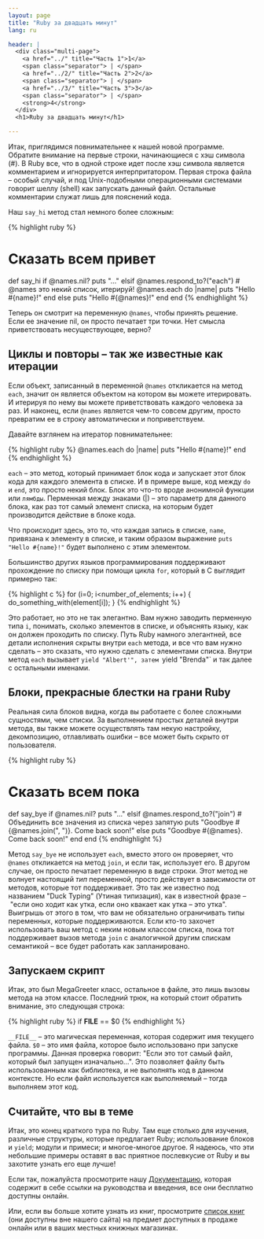 ```yaml
---
layout: page
title: "Ruby за двадцать минут"
lang: ru

header: |
  <div class="multi-page">
    <a href="../" title="Часть 1">1</a>
    <span class="separator"> | </span>
    <a href="../2/" title="Часть 2">2</a>
    <span class="separator"> | </span>
    <a href="../3/" title="Часть 3">3</a>
    <span class="separator"> | </span>
    <strong>4</strong>
  </div>
  <h1>Ruby за двадцать минут</h1>

---
```


Итак, приглядимся повнимательнее к нашей новой программе. Обратите
внимание на первые строки, начинающиеся с хэш символа (#). В Ruby все,
что в одной строке идет после хэш символа является комментарием и
игнорируется интерпритатором. Первая строка файла – особый случай, и под
Unix-подобными операционными системами говорит шеллу (shell) как
запускать данный файл. Остальные комментарии служат лишь для пояснений
кода.

Наш `say_hi` метод стал немного более сложным:

{% highlight ruby %}
# Сказать всем привет
def say_hi
  if @names.nil?
    puts "..."
  elsif @names.respond_to?("each")
    # @names это некий список, итерируй!
    @names.each do |name|
      puts "Hello #{name}!"
    end
  else
    puts "Hello #{@names}!"
  end
end
{% endhighlight %}

Теперь он смотрит на переменную `@names`, чтобы принять решение. Если
ее значение nil, он просто печатает три точки. Нет смысла приветствовать
несуществующее, верно?

## Циклы и повторы – так же известные как итерации

Если объект, записанный в переменной `@names` откликается на метод
`each`, значит он является объектом на котором вы можете итерировать. И
итерируя по нему вы можете приветствовать каждого человека за раз. И
наконец, если `@names` является чем-то совсем другим, просто превратим
ее в строку автоматически и поприветствуем.

Давайте взглянем на итератор повнимательнее:

{% highlight ruby %}
@names.each do |name|
  puts "Hello #{name}!"
end
{% endhighlight %}

`each` – это метод, который принимает блок кода и запускает этот блок
кода для каждого элемента в списке. И в примере выше, код между `do` и
`end`, это просто некий блок. Блок это что-то вроде анонимной функции
или `лямбды`. Перменная между знаками (|) – это параметр для данного
блока, как раз тот самый элемент списка, на которым будет производится
действие в блоке кода.

Что происходит здесь, это то, что каждая запись в списке, `name`,
привязана к элементу в списке, и таким образом выражение `puts "Hello
#{name}!"` будет выполнено с этим элементом.

Большинство других языков программирования поддерживают прохождение по
списку при помощи цикла `for`, который в C выглядит примерно так:

{% highlight c %}
for (i=0; i<number_of_elements; i++)
{
  do_something_with(element[i]);
}
{% endhighlight %}

Это работает, но это не так элегантно. Вам нужно заводить перменную типа
`i`, понимать, сколько элементов в списке, и объяснять языку, как он
должен проходить по списку. Путь Ruby намного элегантней, все детали
исполнения скрыты внутри `each` метода, и все что вам нужно сделать –
это сказать, что нужно сделать с элементами списка. Внутри метод `each`
вызывает `yield "Albert'", затем `yield "Brenda"` и так далее с
остальными именами.

## Блоки, прекрасные блестки на грани Ruby

Реальная сила блоков видна, когда вы работаете с более сложными
сущностями, чем списки. За выполнением простых деталей внутри метода, вы
также можете осуществлять там некую настройку, декомпозицию, отлавливать
ошибки – все может быть скрыто от пользователя.

{% highlight ruby %}
# Сказать всем пока
def say_bye
  if @names.nil?
    puts "..."
  elsif @names.respond_to?("join")
    # Объединить все значения из списка через запятую
    puts "Goodbye #{@names.join(", ")}.  Come back soon!"
  else
    puts "Goodbye #{@names}.  Come back soon!"
  end
end
{% endhighlight %}

Метод `say_bye` не использует `each`, вместо этого он проверяет, что
`@names` откликается на метод `join`, и если так, использует его. В
другом случае, он просто печатает переменную в виде строки. Этот метод
не волнует настоящий *тип* переменной, просто действует в зависимости
от методов, которые тот поддерживает. Это так же известно под названием
"Duck Typing" (Утиная типизация), как в известной фразе – "если оно
ходит как утка, если оно квакает как утка – это утка". Выигрышь от этого
в том, что вам не обязательно ограничивать типы переменных, которые
поддерживаются. Если кто-то захочет использовать ваш метод с неким новым
классом списка, пока тот поддерживает вызов метода `join` с аналогичной
другим спискам семантикой – все будет работать как запланировано.

## Запускаем скрипт

Итак, это был MegaGreeter класс, остальное в файле, это лишь вызовы
метода на этом классе. Последний трюк, на который стоит обратить
внимание, это следующая строка:

{% highlight ruby %}
if __FILE__ == $0
{% endhighlight %}

`__FILE__` – это магическая переменная, которая содержит имя текущего
файла. `$0` – это имя файла, которое было использовано при запуске
программы. Данная проверка говорит: "Если это тот самый файл, который
был запущен изначально…". Это позволяет файлу быть использованным как
библиотека, и не выполнять код в данном контексте. Но если файл
используется как выполняемый – тогда выполняем этот код.

## Считайте, что вы в теме

Итак, это конец краткого тура по Ruby. Там еще столько для изучения,
различные структуры, которые предлагает Ruby; использование блоков и
`yield`; модули и примеси; и многое-многое другое. Я надеюсь, что эти
небольшие примеры оставят в вас приятное послевкусие от Ruby и вы
захотите узнать его еще лучше!

Если так, пожалуйста просмотрите нашу
[Документацию](/ru/documentation/), которая содержит в себе ссылки на
руководства и введения, все они бесплатно доступны онлайн.

Или, если вы больше хотите узнать из книг, просмотрите [список книг][1]
(они доступны вне нашего сайта) на предмет доступных в продаже онлайн
или в ваших местных книжных магазинах.



[1]: http://www.ruby-doc.org/bookstore
